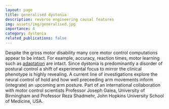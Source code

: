 ```yaml
---
layout: page
title: generalised dystonia
description: reverse engineering causal features
img: assets/img/generalised.jpg
importance: 4
category: dystonia
related_publications: false
---
```


Despite the gross motor disability many core motor control computations appear to be intact. For example, accuracy, reaction times,  motor learning such as [adaptation](https://www.nature.com/articles/s41598-018-21545-0) are intact. Since dystonia is predominantly a disorder of postural control a shift of experimental focus to mirror the clinical phenotype is highly revealing. A current line of investigations explore the neural control of hold and how well preceeding arm movements inform (integrate) an upcoming arm posture.  Part of an international collaboration with motor control scientists Professor Joseph Galea, University of Birmingham and Professor Reza Shadmehr, John Hopkins University School of Medicine, USA. 